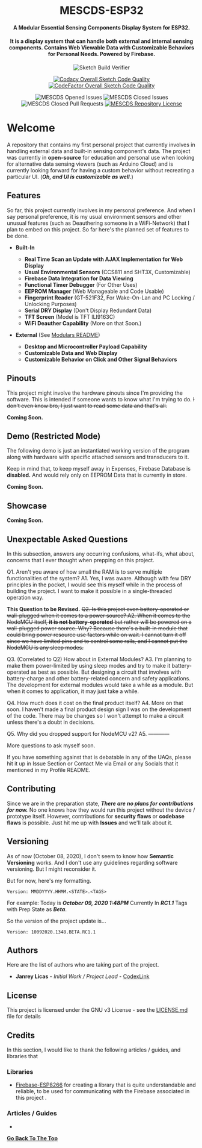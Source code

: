 <h1 align="center">MESCDS-ESP32</h1>
<h4 align="center">A Modular Essential Sensing Components Display System for ESP32.</h4>
<h4 align="center">It is a display system that can handle both external and internal sensing components. Contains Web Viewable Data with Customizable Behaviors for Personal Needs. Powered by Firebase.</h4>

<div align="center">

![Sketch Build Verifier](https://github.com/CodexLink/MESCDS/workflows/Sketch%20Build%20Verifier/badge.svg)

[![Codacy Overall Sketch Code Quality](https://img.shields.io/codacy/grade/ac43727544b849c3aba647081f3742af?label=Codacy%20Overall%20Sketch%20Code%20Quality&logo=codacy)](https://app.codacy.com/manual/CodexLink/MESCDS/)
[![CodeFactor Overall Sketch Code Quality](https://img.shields.io/codefactor/grade/github/CodexLink/MESCDS?label=CodeFactor%20Overall%20Sketch%20Code%20Quality&logo=codefactor)](https://www.codefactor.io/repository/github/codexlink/gem-essac/)

![MESCDS Opened Issues](https://img.shields.io/github/issues-raw/CodexLink/MESCDS?color=Orange&label=Opened%20Issues)
![MESCDS Closed Issues](https://img.shields.io/github/issues-closed-raw/CodexLink/MESCDS?label=Closed%20Issues)
![MESCDS Closed Pull Requests](https://img.shields.io/github/issues-pr-closed-raw/CodexLink/MESCDS?label=Finished%20Pull%20Requests)
[![MESCDS Repository License](https://img.shields.io/github/license/CodexLink/MESCDS?color=purple&label=Repository%20License&logo=libreoffice)](https://github.com/CodexLink/MESCDS/blob/master/LICENSE)

</div>

# Welcome

A repository that contains my first personal project that currently involves in handling external data and built-in sensing component's data. The project was currently in **open-source** for education and personal use when looking for alternative data sensing viewers (such as Arduino Cloud) and is currently looking forward for having a custom behavior without recreating a particular UI. (***Oh, and UI is customizable as well.***)

## Features

So far, this project currently involves in my personal preference. And when I say personal preference, it is my usual environment sensors and other unusual features (such as Deauthering someone in a WiFi-Network) that I plan to embed on this project. So far here's the planned set of features to be done.

- **Built-In**
  - **Real Time Scan an Update with AJAX Implementation for Web Display**
  - **Usual Environmental Sensors** (CCS811 and SHT3X, Customizable)
  - **Firebase Data Integration for Data Viewing**
  - **Functional Timer Debugger** (For Other Uses)
  - **EEPROM Manager** (Web Manageable and Code Usable)
  - **Fingerprint Reader** (GT-521F32, For Wake-On-Lan and PC Locking / Unlocking Purposes)
  - **Serial DRY Display** (Don't Display Redundant Data)
  - **TFT Screen** (Model is TFT ILI9163C)
  - **WiFi Deauther Capability** (More on that Soon.)

- **External** (See [Modulars README](https://github.com/CodexLink/MESCDS/blob/master/SketchSRC/FLSHF_ESP32/src/Modulars/README.md))
  - **Desktop and Microcontroller Payload Capability**
  - **Customizable Data and Web Display**
  - **Customizable Behavior on Click and Other Signal Behaviors**

## Pinouts

This project might involve the hardware pinouts since I'm providing the software. This is intended if someone wants to know what I'm trying to do. ~~I don't even know bro, I just want to read some data and that's all.~~

**Coming Soon.**

## Demo (Restricted Mode)

The following demo is just an instantiated working version of the program along with hardware with specific attached sensors and transducers to it.

Keep in mind that, to keep myself away in Expenses, Firebase Database is **disabled.** And would rely only on EEPROM Data that is currently in store.

**Coming Soon.**

## Showcase

**Coming Soon.**

## Unexpectable Asked Questions

In this subsection, answers any occurring confusions, what-ifs, what about, concerns that I ever thought when prepping on this project.

Q1. Aren't you aware of how small the RAM is to serve multiple functionalities of the system?
A1. Yes, I was aware. Although with few DRY principles in the pocket, I would see this myself while in the process of building the project. I want to make it possible in a single-threaded operation way.

**This Question to be Revised.**
~~Q2. Is this project even battery-operated or wall-plugged when it comes to a power source?
A2. When it comes to the NodeMCU itself, **it is not battery-operated** but rather will be powered on a wall-plugged power source. Why? Because there's a built-in module that could bring power resource use factors while on wait. I cannot turn it off since we have limited pins and to control some rails, and I cannot put the NodeMCU is any sleep modes.~~

Q3. (Correlated to Q2) How about in External Modules?
A3. I'm planning to make them power-limited by using sleep modes and try to make it battery-operated as best as possible. But designing a circuit that involves with battery-charge and other battery-related concern and safety applications. The development for external modules would take a while as a module. But when it comes to application, it may just take a while.

Q4. How much does it cost on the final product itself?
A4. More on that soon. I haven't made a final product design sign I was on the development of the code. There may be changes so I won't attempt to make a circuit unless there's a doubt in decisions.

Q5. Why did you dropped support for NodeMCU v2?
A5. ————

More questions to ask myself soon.

If you have something against that is debatable in any of the UAQs, please hit it up in Issue Section or Contact Me via Email or any Socials that it mentioned in my Profile README.

## Contributing

Since we are in the preparation state, ***There are no plans for contributions for now.*** No one knows how they would run this project without the device / prototype itself. However, contributions for **security flaws** or **codebase flaws** is possible. Just hit me up with **Issues** and we'll talk about it.

## Versioning

As of now (October 08, 2020), I don't seem to know how **Semantic Versioning** works. And I don't use any guidelines regarding software versioning. But I might reconsider it.

But for now, here's my formatting.

```text
Version: MMDDYYYY.HHMM.<STATE>.<TAGS>
```

For example:
Today is ***October 09, 2020 1:48PM*** Currently In ***RC1.1*** Tags with Prep State as ***Beta***.

So the version of the project update is...

```text
Version: 10092020.1348.BETA.RC1.1
```

## Authors

Here are the list of authors who are taking part of the project.

- **Janrey Licas** - *Initial Work / Project Lead* - [CodexLink](https://github.com/CodexLink)

## License

This project is licensed under the GNU v3 License - see the [LICENSE.md](https://github.com/CodexLink/IoTMesC/blob/master/README.md) file for details

## Credits

In this section, I would like to thank the following articles / guides, and libraries that

### Libraries

- [Firebase-ESP8266](https://github.com/mobizt/Firebase-ESP8266) for creating a library that is quite understandable and reliable, to be used for communicating with the Firebase associated in this project
.

### Articles / Guides

-

**[Go Back To The Top](#Welcome)**
